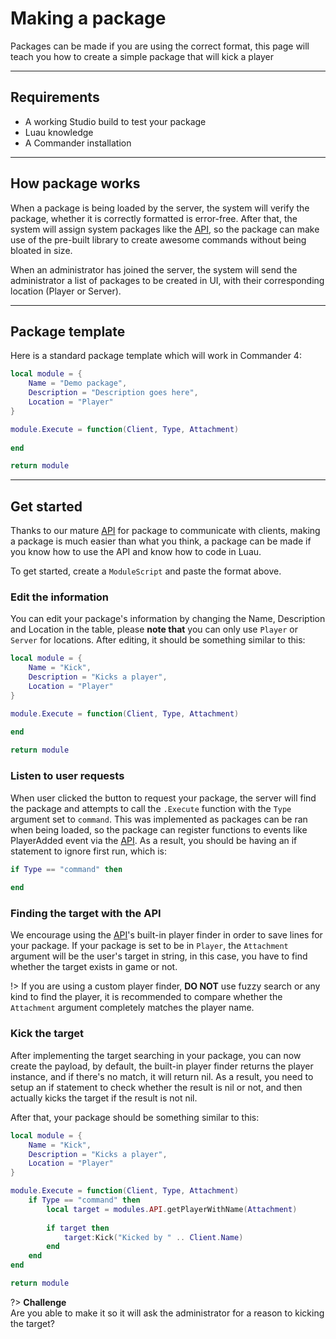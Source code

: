 # Making a package
Packages can be made if you are using the correct format, this page will teach you how to create a simple package that will kick a player

___

## Requirements
* A working Studio build to test your package
* Luau knowledge
* A Commander installation

___

## How package works
When a package is being loaded by the server, the system will verify the package, whether it is correctly formatted is error-free. After that, the system will assign system packages like the [API](API), so the package can make use of the pre-built library to create awesome commands without being bloated in size.

When an administrator has joined the server, the system will send the administrator a list of packages to be created in UI, with their corresponding location (Player or Server).

___

## Package template
Here is a standard package template which will work in Commander 4:
```lua
local module = {
	Name = "Demo package",
	Description = "Description goes here",
	Location = "Player"
}

module.Execute = function(Client, Type, Attachment)
	
end

return module
```

___

## Get started
Thanks to our mature [API](API) for package to communicate with clients, making a package is much easier than what you think, a package can be made if you know how to use the API and know how to code in Luau.

To get started, create a `ModuleScript` and paste the format above.

### Edit the information
You can edit your package's information by changing the Name, Description and Location in the table, please **note that** you can only use `Player` or `Server` for locations. After editing, it should be something similar to this:

```lua
local module = {
	Name = "Kick",
	Description = "Kicks a player",
	Location = "Player"
}

module.Execute = function(Client, Type, Attachment)
	
end

return module
```

### Listen to user requests
When user clicked the button to request your package, the server will find the package and attempts to call the `.Execute` function with the `Type` argument set to `command`. This was implemented as packages can be ran when being loaded, so the package can register functions to events like PlayerAdded event via the [API](API). As a result, you should be having an if statement to ignore first run, which is:

```lua
if Type == "command" then
	
end
```

### Finding the target with the API
We encourage using the [API](API)'s built-in player finder in order to save lines for your package. If your package is set to be in `Player`, the `Attachment` argument will be the user's target in string, in this case, you have to find whether the target exists in game or not.

!> If you are using a custom player finder, **DO NOT** use fuzzy search or any kind to find the player, it is recommended to compare whether the `Attachment` argument completely matches the player name.

### Kick the target
After implementing the target searching in your package, you can now create the payload, by default, the built-in player finder returns the player instance, and if there's no match, it will return nil. As a result, you need to setup an if statement to check whether the result is nil or not, and then actually kicks the target if the result is not nil.

After that, your package should be something similar to this:

```lua
local module = {
	Name = "Kick",
	Description = "Kicks a player",
	Location = "Player"
}

module.Execute = function(Client, Type, Attachment)
	if Type == "command" then
		local target = modules.API.getPlayerWithName(Attachment)
		
		if target then
			target:Kick("Kicked by " .. Client.Name)
		end
	end
end

return module
```

?> **Challenge** <br> Are you able to make it so it will ask the administrator for a reason to kicking the target?